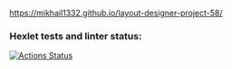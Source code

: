 https://mikhail1332.github.io/layout-designer-project-58/
### Hexlet tests and linter status:
[![Actions Status](https://github.com/Mikhail1332/layout-designer-project-58/workflows/hexlet-check/badge.svg)](https://github.com/Mikhail1332/layout-designer-project-58/actions)
